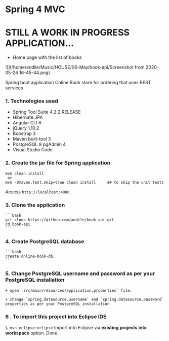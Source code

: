 Spring 4 MVC 
===============================
# STILL A WORK IN PROGRESS APPLICATION...

- Home page with the list of books

![](/home/andile/Music/HOUSE/06-May/book-api/Screenshot from 2020-05-24 16-45-44.png)

 Spring boot application Online Book store for ordering that uses REST services 
 
### 1. Technologies used

* Spring Tool Suite 4.2.2.RELEASE
* Hibernate JPA 
* Angular CLI 8
* jQuery 1.10.2
* Boostrap 3
* Maven built-tool 3
* PostgreSQL 9 pgAdmin 4
* Visual Studio Code

### 2. Create the jar file for Spring application
```
mvn clean install  
 or 
mvn -Dmaven.test.skip=true clean install     ## to skip the unit tests

```
Access ```http://localhost:4000```

### 3. **Clone the application**

	```bash
	git clone https://github.com/andile/book-api.git
	cd book-api
	```

### 4. **Create PostgreSQL database**

	```bash
	create online-book-db;
	```

### 5. **Change PostgreSQL username and password as per your PostgreSQL installation**

	+ open `src/main/resources/application.properties` file.

	+ change `spring.datasource.username` and `spring.datasource.password` properties as per your PostgreSQL installation
	
### 6 . To import this project into Eclipse IDE
 ```$ mvn eclipse:eclipse```
 Import into Eclipse via **existing projects into workspace** option.
 Done.
```

